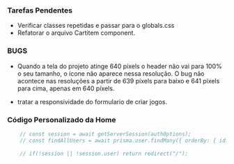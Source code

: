 ### Tarefas Pendentes

- Verificar classes repetidas e passar para o globals.css
- Refatorar o arquivo Cartitem component.

### BUGS
- Quando a tela do projeto atinge 640 píxels o header não vai para 100% o seu tamanho, o ícone não aparece nessa resolução. O bug não acontece nas resoluções a partir de 639 píxels para baixo e 641 píxels para cima, apenas em 640 píxels.

- tratar a responsividade do formulario de criar jogos.

### Código Personalizado da Home

```javascript
    // const session = await getServerSession(authOptions);
    // const findAllUsers = await prisma.user.findMany({ orderBy: { id: "desc" } });
    
    // if(!session || !session.user) return redirect("/");
```


